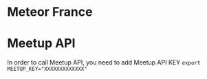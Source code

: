 Meteor France
=============




Meetup API
=============

In order to call Meetup API, you need to add Meetup API KEY
``
export MEETUP_KEY="XXXXXXXXXXXXX"
``
